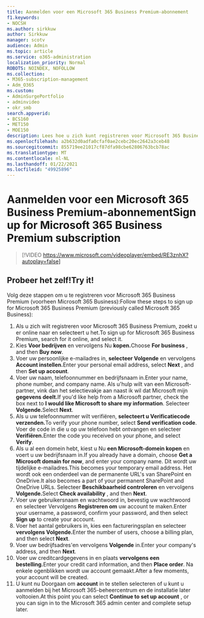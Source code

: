 ```yaml
---
title: Aanmelden voor een Microsoft 365 Business Premium-abonnement
f1.keywords:
- NOCSH
ms.author: sirkkuw
author: Sirkkuw
manager: scotv
audience: Admin
ms.topic: article
ms.service: o365-administration
localization_priority: Normal
ROBOTS: NOINDEX, NOFOLLOW
ms.collection:
- M365-subscription-management
- Adm_O365
ms.custom:
- AdminSurgePortfolio
- adminvideo
- okr_smb
search.appverid:
- BCS160
- MET150
- MOE150
description: Lees hoe u zich kunt registreren voor Microsoft 365 Business Premium.
ms.openlocfilehash: a2b632d0adfa0cfaf0ae2cebc20ec2642a3ceb48
ms.sourcegitcommit: 855719ee21017cf87dfa98cbe62806763bcb78ac
ms.translationtype: MT
ms.contentlocale: nl-NL
ms.lasthandoff: 01/22/2021
ms.locfileid: "49925896"
---
```

# <a name="sign-up-for-microsoft-365-business-premium-subscription"></a><span data-ttu-id="a7d17-103">Aanmelden voor een Microsoft 365 Business Premium-abonnement</span><span class="sxs-lookup"><span data-stu-id="a7d17-103">Sign up for Microsoft 365 Business Premium subscription</span></span>

> [!VIDEO https://www.microsoft.com/videoplayer/embed/RE3znhX?autoplay=false]

## <a name="try-it"></a><span data-ttu-id="a7d17-104">Probeer het zelf!</span><span class="sxs-lookup"><span data-stu-id="a7d17-104">Try it!</span></span>

<span data-ttu-id="a7d17-105">Volg deze stappen om u te registreren voor Microsoft 365 Business Premium (voorheen Microsoft 365 Business):</span><span class="sxs-lookup"><span data-stu-id="a7d17-105">Follow these steps to sign up for Microsoft 365 Business Premium (previously called Microsoft 365 Business):</span></span>

1. <span data-ttu-id="a7d17-106">Als u zich wilt registreren voor Microsoft 365 Business Premium, zoekt u er online naar en selecteert u het.</span><span class="sxs-lookup"><span data-stu-id="a7d17-106">To sign up for Microsoft 365 Business Premium, search for it online, and select it.</span></span>
2. <span data-ttu-id="a7d17-107">Kies **Voor bedrijven** en vervolgens Nu **kopen.**</span><span class="sxs-lookup"><span data-stu-id="a7d17-107">Choose  **For business** , and then  **Buy now**.</span></span>
3. <span data-ttu-id="a7d17-108">Voer uw persoonlijke e-mailadres in, **selecteer Volgende** en vervolgens **Account instellen.**</span><span class="sxs-lookup"><span data-stu-id="a7d17-108">Enter your personal email address, select  **Next** , and then  **Set up account**.</span></span>
4. <span data-ttu-id="a7d17-109">Voer uw naam, telefoonnummer en bedrijfsnaam in.</span><span class="sxs-lookup"><span data-stu-id="a7d17-109">Enter your name, phone number, and company name.</span></span> <span data-ttu-id="a7d17-110">Als u&#39;hulp wilt van een Microsoft-partner, vink dan het selectievakje aan naast ik wil dat Microsoft mijn **gegevens deelt.**</span><span class="sxs-lookup"><span data-stu-id="a7d17-110">If you&#39;d like help from a Microsoft partner, check the box next to  **I would like Microsoft to share my information**.</span></span> <span data-ttu-id="a7d17-111">Selecteer **Volgende.**</span><span class="sxs-lookup"><span data-stu-id="a7d17-111">Select  **Next**.</span></span>
5. <span data-ttu-id="a7d17-112">Als u uw telefoonnummer wilt verifiëren, **selecteert u Verificatiecode verzenden.**</span><span class="sxs-lookup"><span data-stu-id="a7d17-112">To verify your phone number, select  **Send verification code**.</span></span> <span data-ttu-id="a7d17-113">Voer de code in die u op uw telefoon hebt ontvangen en selecteer **Verifiëren.**</span><span class="sxs-lookup"><span data-stu-id="a7d17-113">Enter the code you received on your phone, and select  **Verify**.</span></span>
6. <span data-ttu-id="a7d17-114">Als u al een domein hebt, kiest u Nu  **een Microsoft-domein kopen** en voert u uw bedrijfsnaam in.</span><span class="sxs-lookup"><span data-stu-id="a7d17-114">If you already have a domain, choose  **Get a Microsoft domain for now**, and enter your company name.</span></span> <span data-ttu-id="a7d17-115">Dit wordt uw tijdelijke e-mailadres.</span><span class="sxs-lookup"><span data-stu-id="a7d17-115">This becomes your temporary email address.</span></span> <span data-ttu-id="a7d17-116">Het wordt ook een onderdeel van de permanente URL's van SharePoint en OneDrive.</span><span class="sxs-lookup"><span data-stu-id="a7d17-116">It also becomes a part of your permanent SharePoint and OneDrive URLs.</span></span> <span data-ttu-id="a7d17-117">Selecteer **Beschikbaarheid controleren** en vervolgens **Volgende.**</span><span class="sxs-lookup"><span data-stu-id="a7d17-117">Select  **Check availability** , and then  **Next**.</span></span>
7. <span data-ttu-id="a7d17-118">Voer uw gebruikersnaam en wachtwoord in, bevestig uw wachtwoord en selecteer Vervolgens  **Registreren om**  uw account te maken.</span><span class="sxs-lookup"><span data-stu-id="a7d17-118">Enter your username, a password, confirm your password, and then select  **Sign up**  to create your account.</span></span>
8. <span data-ttu-id="a7d17-119">Voer het aantal gebruikers in, kies een factureringsplan en selecteer **vervolgens Volgende.**</span><span class="sxs-lookup"><span data-stu-id="a7d17-119">Enter the number of users, choose a billing plan, and then select  **Next**.</span></span>
9.  <span data-ttu-id="a7d17-120">Voer uw bedrijfsadres&#39;en vervolgens  **Volgende** in.</span><span class="sxs-lookup"><span data-stu-id="a7d17-120">Enter your company&#39;s address, and then  **Next**.</span></span>
10. <span data-ttu-id="a7d17-121">Voer uw creditcardgegevens in en plaats **vervolgens een bestelling.**</span><span class="sxs-lookup"><span data-stu-id="a7d17-121">Enter your credit card information, and then  **Place order**.</span></span> <span data-ttu-id="a7d17-122">Na enkele ogenblikken wordt uw account gemaakt.</span><span class="sxs-lookup"><span data-stu-id="a7d17-122">After a few moments, your account will be created.</span></span>
11. <span data-ttu-id="a7d17-123">U kunt nu Doorgaan om  **account** in te stellen selecteren of u kunt u aanmelden bij het Microsoft 365-beheercentrum en de installatie later voltooien.</span><span class="sxs-lookup"><span data-stu-id="a7d17-123">At this point you can select  **Continue to set up account** , or you can sign in to the Microsoft 365 admin center and complete setup later.</span></span>